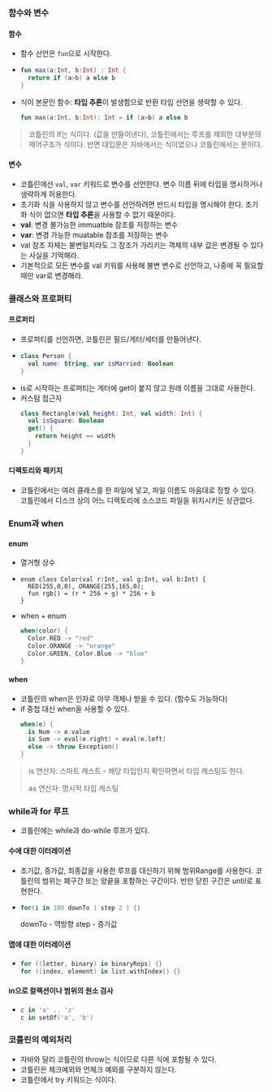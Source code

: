 ### 함수와 변수 
#### 함수
- 함수 선언은 `fun`으로 시작한다.
- ```kotlin
  fun max(a:Int, b:Int) : Int {
    return if (a>b) a else b 
  }
  ```
- 식이 본문인 함수: **타입 추론**이 발생함으로 반환 타입 선언을 생략할 수 있다.
  ```kotlin
  fun max(a:Int, b:Int): Int = if (a>b) a else b
  ```
> 코틀린의 If는 식이다. (값을 만들어낸다), 코틀린에서는 루프를 제외한 대부분의 제어구조가 식이다. 반면 대입문은 자바에서는 식이었으나 코틀린에서는 문이다.

#### 변수
- 코틀린에선 `val`, `var` 키워드로 변수를 선언한다. 변수 이름 뒤에 타입을 명시하거나 생략하게 허용한다.
- 초기화 식을 사용하지 않고 변수를 선언하려면 반드시 타입을 명시해야 한다. 초기화 식이 없으면 **타입 추론**을 사용할 수 없기 때문이다.
- **val**: 변경 불가능한 immuatble 참조를 저장하는 변수
- **var**: 변경 가능한 muatable 참조를 저장하는 변수
- val 참조 자체는 불변일지라도 그 참조가 가리키는 객체의 내부 값은 변경될 수 있다는 사실을 기억해라.
- 기본적으로 모든 변수를 val 키워를 사용해 불변 변수로 선언하고, 나중에 꼭 필요할 때만 var로 변경해라.

### 클래스와 프로퍼티
#### 프로퍼티
- 프로퍼티를 선언하면, 코틀린은 필드/게터/세터를 만들어낸다.
- ```kotlin
  class Person {
    val name: String, var isMarried: Boolean
  }
  ```
- is로 시작하는 프로퍼티는 게터에 get이 붙지 않고 원래 이름을 그대로 사용한다.
- 커스텀 접근자 
  ```kotlin
  class Rectangle(val height: Int, val width: Int) {
    val isSquare: Boolean
    get() {
      return height == width
    }
  }
  ```
#### 디렉토리와 패키지
- 코틀린에서는 여러 클래스를 한 파일에 넣고, 파일 이름도 마음대로 정할 수 있다. 코틀린에서 디스크 상의 어느 디렉토리에 소스코드 파일을 위치시키든 상관없다.
### Enum과 when
#### enum 
- 열거형 상수
- ```kotiln
  enum class Color(val r:Int, val g:Int, val b:Int) {
    RED(255,0,0), ORANGE(255,165,0);
    fun rgb() = (r * 256 + g) * 256 + b
  }
  ```
- when + enum
  ```kotlin
  when(color) {
    Color.RED -> "red"
    Color.ORANGE -> "orange"
    Color.GREEN, Color.Blue -> "blue"
  }
  ```
#### when
- 코틀린의 when은 인자로 아무 객체나 받을 수 있다. (함수도 가능하다)
- if 중첩 대신 when을 사용할 수 있다.
  ```kotlin
  when(e) {
    is Num -> e.value
    is Sum -> eval(e.right) + eval(e.left)
    else -> throw Exception()
  }
  ```
> is 연산자: 스마트 캐스트 - 해당 타입인지 확인하면서 타입 캐스팅도 한다.
> 
> as 연산자: 명시적 타입 캐스팅

### while과 for 루프
- 코틀린에는 while과 do-while 루프가 있다.
#### 수에 대한 이터레이션
- 초기값, 증가값, 최종값을 사용한 루프를 대신하기 위해 범위Range를 사용한다. 코틀린의 범위는 폐구간 또는 양끝을 포함하는 구간이다. 반만 닫힌 구간은 until로 표현한다.
- ```kotlin
  for(i in 100 downTo 1 step 2 ) {}
  ```
  downTo - 역방향
  step - 증가값
#### 맵에 대한 이터레이션 
- ```kotlin
  for ((letter, binary) in binaryReps) {}
  for ((index, element) in list.withIndex() {}
  ```
#### in으로 컬렉션이나 범위의 원소 검사
- ```kotlin
  c in 'a' .. 'z'
  c in setOf('a', 'b')
  ```
### 코틀린의 예외처리
- 자바와 달리 코틀린의 throw는 식이므로 다른 식에 포함될 수 있다.
- 코틀린은 체크예외와 언체크 예외를 구분하지 않는다. 
- 코틀린에서 try 키워드는 식이다.

